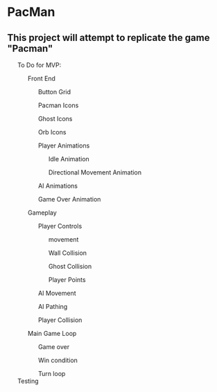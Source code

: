# PacMan
<html>
  <section>
    <h2>This project will attempt to replicate the game "Pacman"</h2>
  </section>
  <section>
    <ul>To Do for MVP:
      <ul>Front End
        <ul>Button Grid</ul>
        <ul>Pacman Icons</ul>
        <ul>Ghost Icons</ul>
        <ul>Orb Icons</ul>
        <ul>Player Animations
          <ul>Idle Animation</ul>
          <ul>Directional Movement Animation</ul>
        </ul>
        <ul>AI Animations</ul>
        <ul>Game Over Animation</ul>
      </ul>
      <ul>Gameplay
        <ul>Player Controls
          <ul>movement</ul>
          <ul>Wall Collision</ul>
          <ul>Ghost Collision</ul>
          <ul>Player Points</ul>
      </ul>
      <ul><AI Controls
        <ul>AI Movement</ul>
        <ul>AI Pathing</ul>
        <ul>Player Collision</ul>
      </ul>
      <ul>Main Game Loop
        <ul>Game over</ul>
        <ul>Win condition</ul>
        <ul>Turn loop</ul>
        </ul>
        Testing
  </section>
